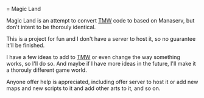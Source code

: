 = Magic Land

Magic Land is an attempt to convert [TMW][] code to based on Manaserv,
but don't intent to be thorouly identical.

[TMW]: https://github.com/themanaworld

This is a project for fun and I don't have a server to host it, so no
guarantee it'll be finished.

I have a few ideas to add to [TMW][] or even change the way something works,
so I'll do so. And maybe if I have more ideas in the future, I'll make it a
thorouly different game world.

Anyone offer help is appreciated, including offer server to host it or add
new maps and new scripts to it and add other arts to it, and so on.
